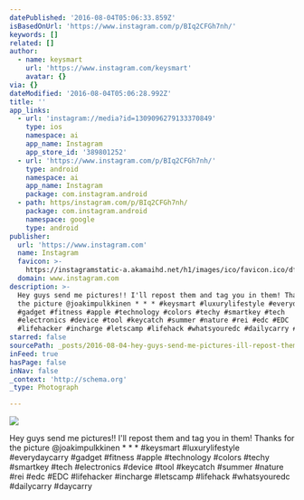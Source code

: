 ```yaml
---
datePublished: '2016-08-04T05:06:33.859Z'
isBasedOnUrl: 'https://www.instagram.com/p/BIq2CFGh7nh/'
keywords: []
related: []
author:
  - name: keysmart
    url: 'https://www.instagram.com/keysmart'
    avatar: {}
via: {}
dateModified: '2016-08-04T05:06:28.992Z'
title: ''
app_links:
  - url: 'instagram://media?id=1309096279133370849'
    type: ios
    namespace: ai
    app_name: Instagram
    app_store_id: '389801252'
  - url: 'https://www.instagram.com/p/BIq2CFGh7nh/'
    type: android
    namespace: ai
    app_name: Instagram
    package: com.instagram.android
  - path: https/instagram.com/p/BIq2CFGh7nh/
    package: com.instagram.android
    namespace: google
    type: android
publisher:
  url: 'https://www.instagram.com'
  name: Instagram
  favicon: >-
    https://instagramstatic-a.akamaihd.net/h1/images/ico/favicon.ico/dfa85bb1fd63.ico
  domain: www.instagram.com
description: >-
  Hey guys send me pictures!! I'll repost them and tag you in them! Thanks for
  the picture @joakimpulkkinen * * * #keysmart #luxurylifestyle #everydaycarry
  #gadget #fitness #apple #technology #colors #techy #smartkey #tech
  #electronics #device #tool #keycatch #summer #nature #rei #edc #EDC
  #lifehacker #incharge #letscamp #lifehack #whatsyouredc #dailycarry #daycarry
starred: false
sourcePath: _posts/2016-08-04-hey-guys-send-me-pictures-ill-repost-them-and-tag-you-in.md
inFeed: true
hasPage: false
inNav: false
_context: 'http://schema.org'
_type: Photograph

---
```

![](https://scontent.cdninstagram.com/t51.2885-15/s640x640/sh0.08/e35/13731168_163320164090714_1407652462_n.jpg?ig_cache_key=MTMwOTA5NjI3OTEzMzM3MDg0OQ%3D%3D.2)

Hey guys send me pictures!! I'll repost them and tag you in them! Thanks for the picture @joakimpulkkinen \* \* \* \#keysmart \#luxurylifestyle \#everydaycarry \#gadget \#fitness \#apple \#technology \#colors \#techy \#smartkey \#tech \#electronics \#device \#tool \#keycatch \#summer \#nature \#rei \#edc \#EDC \#lifehacker \#incharge \#letscamp \#lifehack \#whatsyouredc \#dailycarry \#daycarry